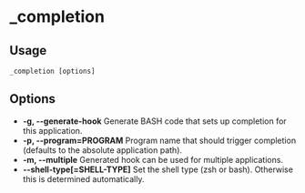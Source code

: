 # _completion

## Usage
`_completion [options]`

## Options
* **-g, --generate-hook**
  Generate BASH code that sets up completion for this application.
* **-p, --program=PROGRAM**
  Program name that should trigger completion (defaults to the absolute application path).
* **-m, --multiple**
  Generated hook can be used for multiple applications.
* **--shell-type[=SHELL-TYPE]**
  Set the shell type (zsh or bash). Otherwise this is determined automatically.